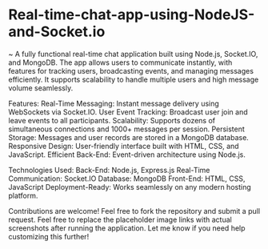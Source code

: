 # Real-time-chat-app-using-NodeJS-and-Socket.io

~ A fully functional real-time chat application built using Node.js, Socket.IO, and MongoDB. The app allows users to communicate instantly, with features for tracking users, broadcasting events, and managing messages efficiently. It supports scalability to handle multiple users and high message volume seamlessly.


Features:
Real-Time Messaging: Instant message delivery using WebSockets via Socket.IO.
User Event Tracking: Broadcast user join and leave events to all participants.
Scalability: Supports dozens of simultaneous connections and 1000+ messages per session.
Persistent Storage: Messages and user records are stored in a MongoDB database.
Responsive Design: User-friendly interface built with HTML, CSS, and JavaScript.
Efficient Back-End: Event-driven architecture using Node.js.


Technologies Used:
Back-End: Node.js, Express.js
Real-Time Communication: Socket.IO
Database: MongoDB
Front-End: HTML, CSS, JavaScript
Deployment-Ready: Works seamlessly on any modern hosting platform.



Contributions are welcome! Feel free to fork the repository and submit a pull request.
Feel free to replace the placeholder image links with actual screenshots after running the application. Let me know if you need help customizing this further!
